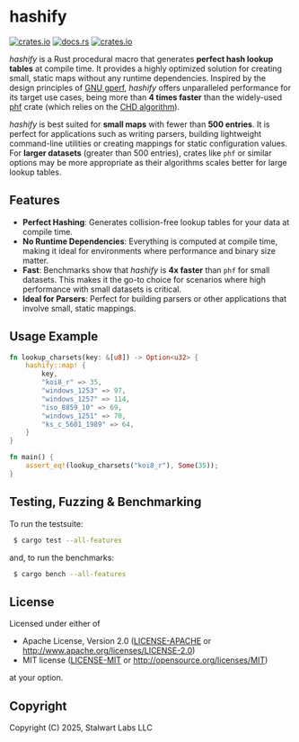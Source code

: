 # hashify

[![crates.io](https://img.shields.io/crates/v/hashify)](https://crates.io/crates/hashify)
[![docs.rs](https://img.shields.io/docsrs/hashify)](https://docs.rs/hashify)
[![crates.io](https://img.shields.io/crates/l/hashify)](http://www.apache.org/licenses/LICENSE-2.0)

_hashify_ is a Rust procedural macro that generates **perfect hash lookup tables** at compile time. It provides a highly optimized solution for creating small, static maps without any runtime dependencies. Inspired by the design principles of [GNU gperf](https://www.gnu.org/software/gperf/), _hashify_ offers unparalleled performance for its target use cases, being more than **4 times faster** than the widely-used [phf](https://crates.io/crates/phf) crate (which relies on the [CHD algorithm](http://cmph.sourceforge.net/papers/esa09.pdf)).

_hashify_ is best suited for **small maps** with fewer than **500 entries**. It is perfect for applications such as writing parsers, building lightweight command-line utilities or creating mappings for static configuration values. For **larger datasets** (greater than 500 entries), crates like `phf` or similar options may be more appropriate as their algorithms scales better for large lookup tables.

## Features

- **Perfect Hashing**: Generates collision-free lookup tables for your data at compile time.
- **No Runtime Dependencies**: Everything is computed at compile time, making it ideal for environments where performance and binary size matter.
- **Fast**: Benchmarks show that _hashify_ is **4x faster** than `phf` for small datasets. This makes it the go-to choice for scenarios where high performance with small datasets is critical.
- **Ideal for Parsers**: Perfect for building parsers or other applications that involve small, static mappings.

## Usage Example

```rust
fn lookup_charsets(key: &[u8]) -> Option<u32> {
    hashify::map! {
        key,
        "koi8_r" => 35,
        "windows_1253" => 97,
        "windows_1257" => 114,
        "iso_8859_10" => 69,
        "windows_1251" => 70,
        "ks_c_5601_1989" => 64,
    }
}

fn main() {
    assert_eq!(lookup_charsets("koi8_r"), Some(35));
}
```

## Testing, Fuzzing & Benchmarking

To run the testsuite:

```bash
 $ cargo test --all-features
```

and, to run the benchmarks:

```bash
 $ cargo bench --all-features
```

## License

Licensed under either of

 * Apache License, Version 2.0 ([LICENSE-APACHE](LICENSE-APACHE) or http://www.apache.org/licenses/LICENSE-2.0)
 * MIT license ([LICENSE-MIT](LICENSE-MIT) or http://opensource.org/licenses/MIT)

at your option.

## Copyright

Copyright (C) 2025, Stalwart Labs LLC
